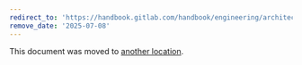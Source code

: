 ```yaml
---
redirect_to: 'https://handbook.gitlab.com/handbook/engineering/architecture/design-documents/gitaly_adaptive_concurrency_limit/'
remove_date: '2025-07-08'
---
```


This document was moved to [another location](https://handbook.gitlab.com/handbook/engineering/architecture/design-documents/gitaly_adaptive_concurrency_limit/).

<!-- This redirect file can be deleted after <2025-07-08>. -->
<!-- Redirects that point to other docs in the same project expire in three months. -->
<!-- Redirects that point to docs in a different project or site (for example, link is not relative and starts with `https:`) expire in one year. -->
<!-- Before deletion, see: https://docs.gitlab.com/ee/development/documentation/redirects.html -->
